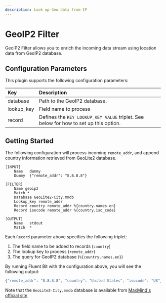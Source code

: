 ```yaml
---
description: Look up Geo data from IP
---
```


# GeoIP2 Filter

GeoIP2 Filter allows you to enrich the incoming data stream using location data from GeoIP2 database.

## Configuration Parameters <a id="config"></a>

This plugin supports the following configuration parameters:

| Key | Description |
| :--- | :--- |
| database | Path to the GeoIP2 database. |
| lookup\_key | Field name to process |
| record | Defines the `KEY LOOKUP_KEY VALUE` triplet. See below for how to set up this option. |

## Getting Started <a id="getting_started"></a>

The following configuration will process incoming `remote_addr`, and append country information retrieved from GeoLite2 database.

```text
[INPUT]
    Name   dummy
    Dummy  {"remote_addr": "8.8.8.8"}

[FILTER]
    Name geoip2
    Match *
    Database GeoLite2-City.mmdb
    Lookup_key remote_addr
    Record country remote_addr %{country.names.en}
    Record isocode remote_addr %{country.iso_code}

[OUTPUT]
    Name   stdout
    Match  *
```

Each `Record` parameter above specifies the following triplet:

1. The field name to be added to records \(`country`\)
2. The lookup key to process \(`remote_addr`\)
3. The query for GeoIP2 database \(`%{country.names.en}`\)

By running Fluent Bit with the configuration above, you will see the following output:

```javascript
{"remote_addr": "8.8.8.8", "country": "United States", "isocode": "US"}
```

Note that the `GeoLite2-City.mmdb` database is available from [MaxMind's official site](https://dev.maxmind.com/geoip/geoip2/geolite2/).

